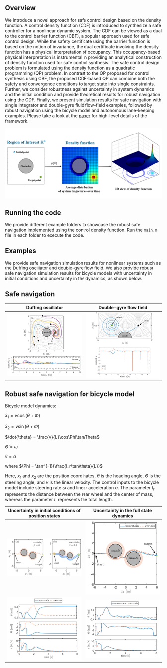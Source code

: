 ## Overview
We introduce a novel approach for safe control design based on the density function. A control density function (CDF) is introduced to synthesize a safe controller for a nonlinear dynamic system. The CDF can be viewed as a dual to the control barrier function (CBF), a popular approach used for safe control design. While the safety certificate using the barrier function is based on the notion of invariance, the dual certificate involving the density function has a physical interpretation of occupancy. This occupancy-based physical interpretation is instrumental in providing an analytical construction of density function used for safe control synthesis. The safe control design problem is formulated using the density function as a quadratic programming (QP) problem. In contrast to the QP proposed for control synthesis using CBF, the proposed CDF-based QP can combine both the safety and convergence conditions to target state into single constraints. Further, we consider robustness against uncertainty in system dynamics and the initial condition and provide theoretical results for robust navigation using the CDF. Finally, we present simulation results for safe navigation with single integrator and double-gyre fluid flow-field examples, followed by robust navigation using the bicycle model and autonomous lane-keeping examples. Please take a look at the [paper](https://arxiv.org/abs/2407.05133) for high-level details of the framework.

<p align="center">
<img src="figures/analytic_construction_rho.PNG" width="1000">
</p>

## Running the code
We provide different example folders to showcase the robust safe navigation implemented using the control density function. Run the `main.m` file in each folder to execute the code.

## Examples
We provide safe navigation simulation results for nonlinear systems such as the Duffing oscillator and double-gyre flow field. We also provide robust safe navigation simulation results for bicycle models with uncertainty in initial conditions and uncertainty in the dynamics, as shown below. 
## Safe navigation
Duffing oscillator | Double-gyre flow field
:-: | :-:
<img src='figures/duffing.png' width="500"> | <img src='figures/Double_gyre.png' width="500">

## Robust safe navigation for bicycle model

Bicycle model dynamics:

$\dot{x}_1 = v \cos(\theta + \Phi)$

$\dot{x}_2 = v \sin(\theta + \Phi)$

$\dot{\theta} = \frac{v}{L}\cos\Phi\tan\Theta$

$\dot{\Theta} = \omega$

$\dot{v} = a$

where $\Phi = \tan^{-1}(\frac{l_r\tan\theta}{L})$

Here, $x_1$ and $x_2$ are the position coordinates, $\theta$ is the heading angle, $\Theta$ is the steering angle, and $v$ is the linear velocity. The control inputs to the bicycle model include steering rate $\omega$ and linear acceleration $a$. The parameter $l_r$ represents the distance between the rear wheel and the center of mass, whereas the parameter $L$ represents the total length. 


Uncertainty in initial conditions of position states | Uncertainty in the full state dynamics
:-: | :-:
<img src='figures/bicycle_uncertain_init_cond.png' width="500"> | <img src='figures/bicycle_uncertain_dyn.png' width="500">
<img src='figures/bicycle_uncertain_init_cond_remaining_states.png' width="500"> | <img src='figures/bicycle_uncertain_dyn_remaining_states.png' width="500">
